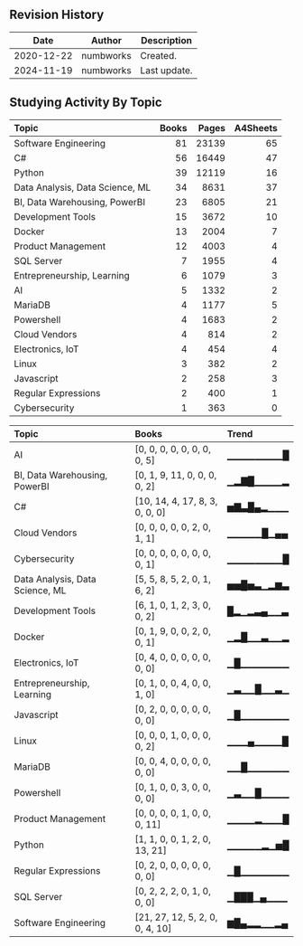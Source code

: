 ## Revision History

|Date|Author|Description|
|---|---|---|
|2020-12-22|numbworks|Created.|
|2024-11-19|numbworks|Last update.|

## Studying Activity By Topic

| Topic                           |   Books |   Pages |   A4Sheets |
|:--------------------------------|--------:|--------:|-----------:|
| Software Engineering            |      81 |   23139 |         65 |
| C#                              |      56 |   16449 |         47 |
| Python                          |      39 |   12119 |         16 |
| Data Analysis, Data Science, ML |      34 |    8631 |         37 |
| BI, Data Warehousing, PowerBI   |      23 |    6805 |         21 |
| Development Tools               |      15 |    3672 |         10 |
| Docker                          |      13 |    2004 |          7 |
| Product Management              |      12 |    4003 |          4 |
| SQL Server                      |       7 |    1955 |          4 |
| Entrepreneurship, Learning      |       6 |    1079 |          3 |
| AI                              |       5 |    1332 |          2 |
| MariaDB                         |       4 |    1177 |          5 |
| Powershell                      |       4 |    1683 |          2 |
| Cloud Vendors                   |       4 |     814 |          2 |
| Electronics, IoT                |       4 |     454 |          4 |
| Linux                           |       3 |     382 |          2 |
| Javascript                      |       2 |     258 |          3 |
| Regular Expressions             |       2 |     400 |          1 |
| Cybersecurity                   |       1 |     363 |          0 |

| Topic                           | Books                           | Trend     |
|:--------------------------------|:--------------------------------|:----------|
| AI                              | [0, 0, 0, 0, 0, 0, 0, 0, 5]     | ▁▁▁▁▁▁▁▁█ |
| BI, Data Warehousing, PowerBI   | [0, 1, 9, 11, 0, 0, 0, 0, 2]    | ▁▂▇█▁▁▁▁▂ |
| C#                              | [10, 14, 4, 17, 8, 3, 0, 0, 0]  | ▅▇▃█▄▂▁▁▁ |
| Cloud Vendors                   | [0, 0, 0, 0, 0, 2, 0, 1, 1]     | ▁▁▁▁▁█▁▄▄ |
| Cybersecurity                   | [0, 0, 0, 0, 0, 0, 0, 0, 1]     | ▁▁▁▁▁▁▁▁█ |
| Data Analysis, Data Science, ML | [5, 5, 8, 5, 2, 0, 1, 6, 2]     | ▅▅█▅▃▁▂▆▃ |
| Development Tools               | [6, 1, 0, 1, 2, 3, 0, 0, 2]     | █▂▁▂▃▄▁▁▃ |
| Docker                          | [0, 1, 9, 0, 0, 2, 0, 0, 1]     | ▁▂█▁▁▃▁▁▂ |
| Electronics, IoT                | [0, 4, 0, 0, 0, 0, 0, 0, 0]     | ▁█▁▁▁▁▁▁▁ |
| Entrepreneurship, Learning      | [0, 1, 0, 0, 4, 0, 0, 1, 0]     | ▁▃▁▁█▁▁▃▁ |
| Javascript                      | [0, 2, 0, 0, 0, 0, 0, 0, 0]     | ▁█▁▁▁▁▁▁▁ |
| Linux                           | [0, 0, 0, 1, 0, 0, 0, 0, 2]     | ▁▁▁▄▁▁▁▁█ |
| MariaDB                         | [0, 0, 4, 0, 0, 0, 0, 0, 0]     | ▁▁█▁▁▁▁▁▁ |
| Powershell                      | [0, 1, 0, 0, 3, 0, 0, 0, 0]     | ▁▃▁▁█▁▁▁▁ |
| Product Management              | [0, 0, 0, 0, 1, 0, 0, 0, 11]    | ▁▁▁▁▂▁▁▁█ |
| Python                          | [1, 1, 0, 0, 1, 2, 0, 13, 21]   | ▁▁▁▁▁▂▁▅█ |
| Regular Expressions             | [0, 2, 0, 0, 0, 0, 0, 0, 0]     | ▁█▁▁▁▁▁▁▁ |
| SQL Server                      | [0, 2, 2, 2, 0, 1, 0, 0, 0]     | ▁███▁▄▁▁▁ |
| Software Engineering            | [21, 27, 12, 5, 2, 0, 0, 4, 10] | ▆█▄▂▂▁▁▂▄ |
